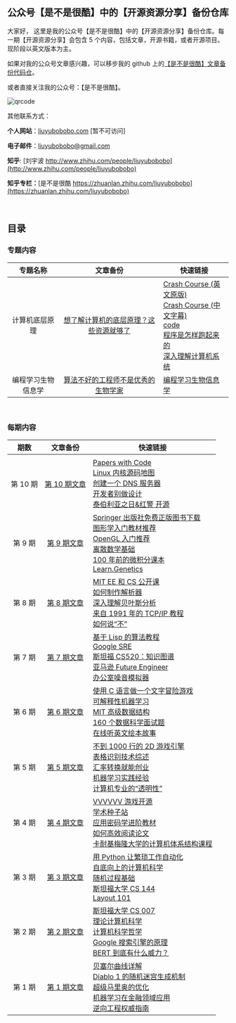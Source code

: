 ## 公众号【是不是很酷】中的【开源资源分享】备份仓库

大家好， 这里是我的公众号【是不是很酷】中的【开源资源分享】备份仓库。每一期【开源资源分享】会包含 5 个内容，包括文章，开源书籍，或者开源项目。现阶段以英文版本为主。

如果对我的公众号文章感兴趣，可以移步我的 github 上的[【是不是很酷】文章备份代码仓](https://github.com/liuyubobobo/my-blog)。

或者直接关注我的公众号：【是不是很酷】。

![qrcode](qrcode_banner.png)

其他联系方式：

**个人网站**：[liuyubobobo.com](http://liuyubobobo.com) [暂不可访问]

**电子邮件**：[liuyubobobo@gmail.com](mailto:liuyubobobo@gmail.com)

**知乎**: [刘宇波 http://www.zhihu.com/people/liuyubobobo](http://www.zhihu.com/people/liuyubobobo)

**知乎专栏：**[是不是很酷 https://zhuanlan.zhihu.com/liuyubobobo](https://zhuanlan.zhihu.com/liuyubobobo)

<br/>

## 目录

### 专题内容

| 专题名称 | 文章备份 | 快速链接 | 
| :---: | :---: | --- |
| 计算机底层原理 | [想了解计算机的底层原理？这些资源就够了](computer-underlying) | [Crash Course (英文原版)](https://www.youtube.com/watch?v=tpIctyqH29Q&list=PL8dPuuaLjXtNlUrzyH5r6jN9ulIgZBpdo) <br/> [Crash Course (中文字幕)](https://crashcourse.club/category/computer_science/) <br/> [code](https://www.amazon.com/s?k=code+hidden+language+of+computer+hardware+and+software&crid=3NZ3MLC2TAPWE&sprefix=code+hidden%2Caps%2C207&ref=nb_sb_ss_i_1_11) <br> [程序是怎样跑起来的](https://www.douban.com/link2/?url=https%3A%2F%2Fbook.douban.com%2Fsubject%2F26365491%2F&query=%E7%A8%8B%E5%BA%8F%E6%98%AF%E6%80%8E%E6%A0%B7%E8%B7%91%E8%B5%B7%E6%9D%A5%E7%9A%84&cat_id=1001&type=search&pos=1) <br> [深入理解计算机系统](https://www.amazon.com/Computer-Systems-Programmers-Perspective-3rd/dp/013409266X/ref=sr_1_1?crid=MKGMUUHE6LE2&keywords=computer+systems+a+programmer%27s+perspective&qid=1582846908&sprefix=computer+system%2Caps%2C208&sr=8-1) |
| 编程学习生物信息学 | [算法不好的工程师不是优秀的生物学家](rosalind/) | [编程学习生物信息学](http://rosalind.info/) |

<br/>

### 每期内容

| 期数 | 文章备份 | 快速链接 |  
|:---: | :---: | --- |
| | | |
| 第 10 期 | [第 10 期文章](010/) | [Papers with Code](https://paperswithcode.com/) <br/> [Linux 内核源码地图](https://makelinux.github.io/kernel/map/) <br/> [创建一个 DNS 服务器](https://github.com/EmilHernvall/dnsguide) <br/> [开发者别做设计](nodesign.dev) <br/> [泰伯利亚之日&红警 开源](https://github.com/electronicarts/CnC_Remastered_Collection/) |
| 第 9 期 | [第 9 期文章](009/) | [Springer 出版社免费正版图书下载](https://link.springer.com/search/page/1?facet-language=%22En%22&facet-content-type=%22Book%22&showAll=false) <br/> [图形学入门教材推荐](https://www.amazon.com/Fundamentals-Computer-Graphics-Steve-Marschner/dp/1482229390/ref=sr_1_2?dchild=1&keywords=Fundamentals+ot+Computer+Graphics&qid=1590568390&sr=8-2) <br/> [OpenGL 入门推荐](https://www.amazon.com/Foundations-Computer-Graphics-MIT-Press/dp/0262017350/ref=sr_1_1?dchild=1&keywords=Foundations+of+3D+Computer+Graphics&qid=1590568436&sr=8-1) <br/> [离散数学基础](http://discrete.openmathbooks.org/dmoi3.html) <br/> [100 年前的微积分课本](http://www.gutenberg.org/files/33283/33283-pdf.pdf) <br/> [Learn.Genetics](https://learn.genetics.utah.edu/) |
| 第 8 期 | [第 8 期文章](008/) | [MIT EE 和 CS 公开课](https://ocw.mit.edu/courses/electrical-engineering-and-computer-science/) <br/> [如何制作解析器](http://craftinginterpreters.com/index.html) <br/> [深入理解贝叶斯分析](https://users.aalto.fi/~ave/BDA3.pdf) <br/> [来自 1991 年的 TCP/IP 教程](https://tools.ietf.org/html/rfc1180) <br/> [如何说“不”](https://www.starterstory.com/how-to-say-no) |
| 第 7 期 | [第 7 期文章](007/) | [基于 Lisp 的算法教程](https://leanpub.com/progalgs/read#leanpub-auto-introduction) <br/> [Google SRE](https://landing.google.com/sre/#sre) <br/> [斯坦福 CS520：知识图谱](https://web.stanford.edu/class/cs520/) <br/> [亚马逊 Future Engineer](https://www.amazonfutureengineer.com/free-courses) <br/> [办公室噪音模拟器](https://imisstheoffice.eu/) |
| 第 6 期 | [第 6 期文章](006/) | [使用 C 语言做一个文字冒险游戏](http://home.hccnet.nl/r.helderman/adventures/htpataic01.html) <br/> [可解释性机器学习](https://christophm.github.io/interpretable-ml-book/) <br/> [MIT 高级数据结构](https://courses.csail.mit.edu/6.851/fall17/) <br/> [160 个数据科学面试题](https://hackernoon.com/160-data-science-interview-questions-415s3y2a) <br/> [在线听英文绘本故事](https://www.storylineonline.net/) |
| 第 5 期 |  [第 5 期文章](005/) | [不到 1000 行的 2D 游戏引擎](https://github.com/ryanpcmcquen/basque) <br/> [表格识别技术综述](https://nanonets.com/blog/table-extraction-deep-learning/) <br/> [汇率转换就能创业](https://currencyscoop.com/) <br/> [机器学习实践经验](http://martin.zinkevich.org/rules_of_ml/rules_of_ml.pdf) <br/> [计算机专业的“透明性”](https://www.cs.auckland.ac.nz/research/groups/ssg/homepages/yu-cheng/ytu001_PhDThesis.pdf) |
| 第 4 期 | [第 4 期文章](004/) | [VVVVVV 游戏开源](https://github.com/TerryCavanagh/vvvvvv) <br/> [学术种子站](http://academictorrents.com) <br/> [应用密码学进阶教材](https://toc.cryptobook.us/) <br/> [如何高效阅读论文](https://blizzard.cs.uwaterloo.ca/keshav/home/Papers/data/07/paper-reading.pdf) <br/> [卡耐基梅隆大学的计算机体系结构课程](http://course.ece.cmu.edu/~ece447/s14/doku.php?id=start) |
| 第 3 期 | [第 3 期文章](003/) | [用 Python 让繁琐工作自动化](https://automatetheboringstuff.com/2e/) <br/> [自底向上的计算机科学](https://www.bottomupcs.com/index.xhtml) <br/> [随机过程基础](https://web.ma.utexas.edu/users/gordanz/notes/introduction_to_stochastic_processes.pdf) <br/> [斯坦福大学 CS 144](https://cs144.github.io/) <br/> [Layout 101](https://docs.google.com/file/d/0B0gPtgNVonXPT1NsWGpKZWZKV1U/edit) |
| 第 2 期 | [第 2 期文章](002/) | [斯坦福大学 CS 007](https://cs007.blog)<br/> [理论计算机科学](https://introtcs.org/public/index.html)<br/> [计算机科学哲学](https://cse.buffalo.edu/~rapaport/Papers/phics.pdf)<br/> [Google 搜索引擎的原理](https://www.google.com/search/howsearchworks/?fg=1)<br/> [BERT 到底有什么威力？](https://www.blog.google/products/search/search-language-understanding-bert/)|
| 第 1 期 | [第 1 期文章](001/) | [贝塞尔曲线详解](https://pomax.github.io/bezierinfo/)<br/> [Diablo 1 的随机迷宫生成机制](https://www.boristhebrave.com/2019/07/14/dungeon-generation-in-diablo-1/)<br/> [超级马里奥的优化](https://www.freecodecamp.org/news/where-do-all-the-bytes-come-from-f51586690fd0/#.fxlrfohvy)<br/> [机器学习在金融领域应用](https://www.amazon.com/Advances-Financial-Machine-Learning-Marcos/dp/1119482089/)<br/> [逆向工程权威指南](https://beginners.re) |